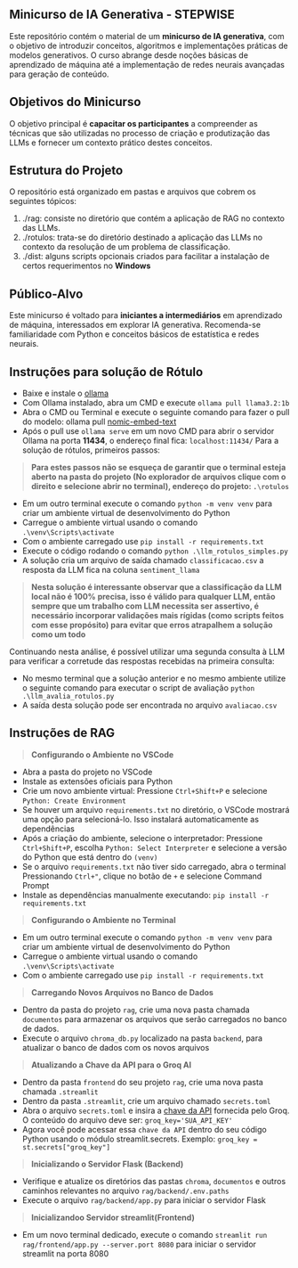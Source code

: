## Minicurso de IA Generativa - STEPWISE
Este repositório contém o material de um **minicurso de IA generativa**, com o objetivo de introduzir conceitos, algoritmos e implementações práticas de modelos generativos. O curso abrange desde noções básicas de aprendizado de máquina até a implementação de redes neurais avançadas para geração de conteúdo.

## Objetivos do Minicurso
O objetivo principal é **capacitar os participantes** a compreender as técnicas que são utilizadas no processo de criação e produtização das LLMs e fornecer um contexto prático destes conceitos.

## Estrutura do Projeto
O repositório está organizado em pastas e arquivos que cobrem os seguintes tópicos:
1. ./rag: consiste no diretório que contém a aplicação de RAG no contexto das LLMs.
2. ./rotulos: trata-se do diretório destinado a aplicação das LLMs no contexto da resolução de um problema de classificação.
3. ./dist: alguns scripts opcionais criados para facilitar a instalação de certos requerimentos no **Windows**

## Público-Alvo
Este minicurso é voltado para **iniciantes a intermediários** em aprendizado de máquina, interessados em explorar IA generativa. Recomenda-se familiaridade com Python e conceitos básicos de estatística e redes neurais.

## Instruções para solução de Rótulo
- Baixe e instale o [ollama](https://ollama.com/)
- Com Ollama instalado, abra um CMD e execute ``ollama pull llama3.2:1b``
- Abra o CMD ou Terminal e execute o seguinte comando para fazer o pull do modelo: ollama pull [nomic-embed-text](https://huggingface.co/nomic-ai/nomic-embed-text-v1)
- Após o pull use ``ollama serve`` em um novo CMD para abrir o servidor Ollama na porta **11434**, o endereço final fica: ``localhost:11434/``
Para a solução de rótulos, primeiros passos:<br/>
> **Para estes passos não se esqueça de garantir que o terminal esteja aberto na pasta do projeto (No explorador de arquivos clique com o direito e selecione abrir no terminal), endereço do projeto: ``.\rotulos``**
- Em um outro terminal execute o comando ``python -m venv venv`` para criar um ambiente virtual de desenvolvimento do Python
- Carregue o ambiente virtual usando o comando ``.\venv\Scripts\activate``
- Com o ambiente carregado use ``pip install -r requirements.txt``
- Execute o código rodando o comando ``python .\llm_rotulos_simples.py``
- A solução cria um arquivo de saída chamado ``classificacao.csv`` a resposta da LLM fica na coluna ``sentiment_llama``
> **Nesta solução é interessante observar que a classificação da LLM local não é 100% precisa, isso é válido para qualquer LLM, então sempre que um trabalho com LLM necessita ser assertivo, é necessário incorporar validações mais rígidas (como scripts feitos com esse propósito) para evitar que erros atrapalhem a solução como um todo**
 
Continuando nesta análise, é possível utilizar uma segunda consulta à LLM para verificar a corretude das respostas recebidas na primeira consulta:
- No mesmo terminal que a solução anterior e no mesmo ambiente utilize o seguinte comando para executar o script de avaliação ``python .\llm_avalia_rotulos.py``
- A saída desta solução pode ser encontrada no arquivo ``avaliacao.csv``

## Instruções de RAG

> **Configurando o Ambiente no VSCode**
- Abra a pasta do projeto no VSCode 
- Instale as extensões oficiais para Python
- Crie um novo ambiente virtual: Pressione ``Ctrl+Shift+P`` e selecione ``Python: Create Environment``
- Se houver um arquivo ``requirements.txt`` no diretório, o VSCode mostrará uma opção para selecioná-lo. Isso instalará automaticamente as dependências
- Após a criação do ambiente, selecione o interpretador: Pressione ``Ctrl+Shift+P``, escolha ``Python: Select Interpreter`` e  selecione a versão do Python que está dentro do ``(venv)``
- Se o arquivo ``requirements.txt`` não tiver sido carregado, abra o terminal Pressionando ``Ctrl+"``, clique no botão de ``+`` e selecione Command Prompt
- Instale as dependências manualmente executando: ``pip install -r requirements.txt``

>**Configurando o Ambiente no Terminal**
- Em um outro terminal execute o comando ``python -m venv venv`` para criar um ambiente virtual de desenvolvimento do Python
- Carregue o ambiente virtual usando o comando ``.\venv\Scripts\activate``
- Com o ambiente carregado use ``pip install -r requirements.txt``

>**Carregando Novos Arquivos no Banco de Dados**
- Dentro da pasta do projeto ``rag``, crie uma nova pasta chamada ``documentos`` para armazenar os arquivos que serão carregados no banco de dados.
- Execute o arquivo ``chroma_db.py`` localizado na pasta ``backend``, para atualizar o banco de dados com os novos arquivos

>**Atualizando a Chave da API para o Groq AI**
- Dentro da pasta ``frontend`` do seu projeto ``rag``, crie uma nova pasta chamada ``.streamlit``
- Dentro da pasta ``.streamlit``, crie um arquivo chamado ``secrets.toml``
- Abra o arquivo ``secrets.toml`` e insira a [chave da API](https://groq.com/) fornecida pelo Groq. O conteúdo do arquivo deve ser:  ``groq_key='SUA_API_KEY'``
- Agora você pode acessar essa ``chave da API`` dentro do seu código Python usando o módulo streamlit.secrets. Exemplo: ``groq_key = st.secrets["groq_key"]``

>**Inicializando o Servidor Flask (Backend)**
- Verifique e atualize os diretórios das pastas ``chroma``, ``documentos`` e outros caminhos relevantes no arquivo ``rag/backend/.env.paths``
- Execute o arquivo ``rag/backend/app.py`` para iniciar o servidor Flask

>**Inicializandoo Servidor streamlit(Frontend)**
- Em um novo terminal dedicado, execute o comando ``streamlit run rag/frontend/app.py --server.port 8080`` para iniciar o servidor streamlit na porta 8080

